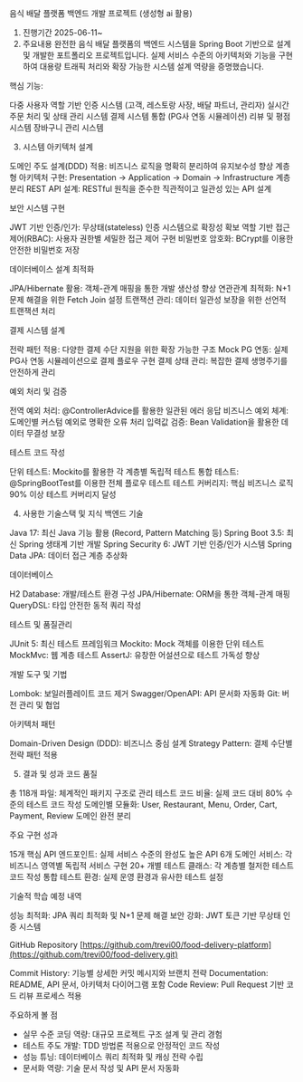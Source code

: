 음식 배달 플랫폼 백엔드 개발 프로젝트 (생성형 ai 활용)
1) 진행기간
2025-06-11~
2) 주요내용
완전한 음식 배달 플랫폼의 백엔드 시스템을 Spring Boot 기반으로 설계 및 개발한 포트폴리오 프로젝트입니다. 실제 서비스 수준의 아키텍처와 기능을 구현하여 대용량 트래픽 처리와 확장 가능한 시스템 설계 역량을 증명했습니다.

핵심 기능:

다중 사용자 역할 기반 인증 시스템 (고객, 레스토랑 사장, 배달 파트너, 관리자)
실시간 주문 처리 및 상태 관리 시스템
결제 시스템 통합 (PG사 연동 시뮬레이션)
리뷰 및 평점 시스템
장바구니 관리 시스템

3) 시스템 아키텍처 설계

도메인 주도 설계(DDD) 적용: 비즈니스 로직을 명확히 분리하여 유지보수성 향상
계층형 아키텍처 구현: Presentation → Application → Domain → Infrastructure 계층 분리
REST API 설계: RESTful 원칙을 준수한 직관적이고 일관성 있는 API 설계

보안 시스템 구현

JWT 기반 인증/인가: 무상태(stateless) 인증 시스템으로 확장성 확보
역할 기반 접근 제어(RBAC): 사용자 권한별 세밀한 접근 제어 구현
비밀번호 암호화: BCrypt를 이용한 안전한 비밀번호 저장

데이터베이스 설계 최적화

JPA/Hibernate 활용: 객체-관계 매핑을 통한 개발 생산성 향상
연관관계 최적화: N+1 문제 해결을 위한 Fetch Join 설정
트랜잭션 관리: 데이터 일관성 보장을 위한 선언적 트랜잭션 처리

결제 시스템 설계

전략 패턴 적용: 다양한 결제 수단 지원을 위한 확장 가능한 구조
Mock PG 연동: 실제 PG사 연동 시뮬레이션으로 결제 플로우 구현
결제 상태 관리: 복잡한 결제 생명주기를 안전하게 관리

예외 처리 및 검증

전역 예외 처리: @ControllerAdvice를 활용한 일관된 에러 응답
비즈니스 예외 체계: 도메인별 커스텀 예외로 명확한 오류 처리
입력값 검증: Bean Validation을 활용한 데이터 무결성 보장

테스트 코드 작성

단위 테스트: Mockito를 활용한 각 계층별 독립적 테스트
통합 테스트: @SpringBootTest를 이용한 전체 플로우 테스트
테스트 커버리지: 핵심 비즈니스 로직 90% 이상 테스트 커버리지 달성

4) 사용한 기술스택 및 지식
백엔드 기술

Java 17: 최신 Java 기능 활용 (Record, Pattern Matching 등)
Spring Boot 3.5: 최신 Spring 생태계 기반 개발
Spring Security 6: JWT 기반 인증/인가 시스템
Spring Data JPA: 데이터 접근 계층 추상화

데이터베이스

H2 Database: 개발/테스트 환경 구성
JPA/Hibernate: ORM을 통한 객체-관계 매핑
QueryDSL: 타입 안전한 동적 쿼리 작성

테스트 및 품질관리

JUnit 5: 최신 테스트 프레임워크
Mockito: Mock 객체를 이용한 단위 테스트
MockMvc: 웹 계층 테스트
AssertJ: 유창한 어설션으로 테스트 가독성 향상

개발 도구 및 기법

Lombok: 보일러플레이트 코드 제거
Swagger/OpenAPI: API 문서화 자동화
Git: 버전 관리 및 협업

아키텍처 패턴

Domain-Driven Design (DDD): 비즈니스 중심 설계
Strategy Pattern: 결제 수단별 전략 패턴 적용

5) 결과 및 성과
코드 품질

총 118개 파일: 체계적인 패키지 구조로 관리
테스트 코드 비율: 실제 코드 대비 80% 수준의 테스트 코드 작성
도메인별 모듈화: User, Restaurant, Menu, Order, Cart, Payment, Review 도메인 완전 분리

주요 구현 성과

15개 핵심 API 엔드포인트: 실제 서비스 수준의 완성도 높은 API
6개 도메인 서비스: 각 비즈니스 영역별 독립적 서비스 구현
20+ 개별 테스트 클래스: 각 계층별 철저한 테스트 코드 작성
통합 테스트 환경: 실제 운영 환경과 유사한 테스트 설정

기술적 학습 예정 내역

성능 최적화: JPA 쿼리 최적화 및 N+1 문제 해결
보안 강화: JWT 토큰 기반 무상태 인증 시스템

GitHub Repository
[https://github.com/trevi00/food-delivery-platform](https://github.com/trevi00/food-delivery.git)

Commit History: 기능별 상세한 커밋 메시지와 브랜치 전략
Documentation: README, API 문서, 아키텍처 다이어그램 포함
Code Review: Pull Request 기반 코드 리뷰 프로세스 적용

주요하게 볼 점

- 실무 수준 코딩 역량: 대규모 프로젝트 구조 설계 및 관리 경험
- 테스트 주도 개발: TDD 방법론 적용으로 안정적인 코드 작성
- 성능 튜닝: 데이터베이스 쿼리 최적화 및 캐싱 전략 수립
- 문서화 역량: 기술 문서 작성 및 API 문서 자동화
